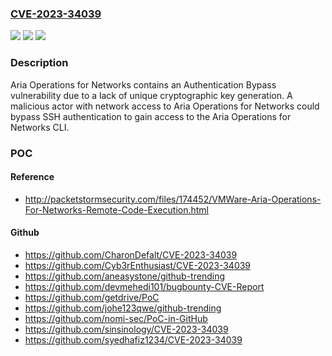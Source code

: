### [CVE-2023-34039](https://cve.mitre.org/cgi-bin/cvename.cgi?name=CVE-2023-34039)
![](https://img.shields.io/static/v1?label=Product&message=Aria%20Operations%20for%20Networks&color=blue)
![](https://img.shields.io/static/v1?label=Version&message=%3D%20Aria%20Operations%20for%20Networks%206.x%20&color=brighgreen)
![](https://img.shields.io/static/v1?label=Vulnerability&message=Authentication%20Bypass%20Vulnerability&color=brighgreen)

### Description

Aria Operations for Networks contains an Authentication Bypass vulnerability due to a lack of unique cryptographic key generation. A malicious actor with network access to Aria Operations for Networks could bypass SSH authentication to gain access to the Aria Operations for Networks CLI.

### POC

#### Reference
- http://packetstormsecurity.com/files/174452/VMWare-Aria-Operations-For-Networks-Remote-Code-Execution.html

#### Github
- https://github.com/CharonDefalt/CVE-2023-34039
- https://github.com/Cyb3rEnthusiast/CVE-2023-34039
- https://github.com/aneasystone/github-trending
- https://github.com/devmehedi101/bugbounty-CVE-Report
- https://github.com/getdrive/PoC
- https://github.com/johe123qwe/github-trending
- https://github.com/nomi-sec/PoC-in-GitHub
- https://github.com/sinsinology/CVE-2023-34039
- https://github.com/syedhafiz1234/CVE-2023-34039

